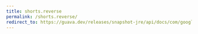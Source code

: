 ```yaml
---
title: shorts.reverse
permalink: /shorts.reverse/
redirect_to: https://guava.dev/releases/snapshot-jre/api/docs/com/google/common/primitives/Shorts.html#reverse-short:A-
---
```


